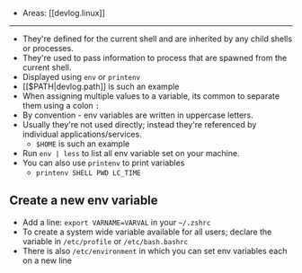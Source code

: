 
- Areas: [[devlog.linux]]

---

- They're defined for the current shell and are inherited by any child shells or processes.
- They're used to pass information to process that are spawned from the current shell.
- Displayed using `env` or `printenv`
- [[$PATH|devlog.path]] is such an example
- When assigning multiple values to a variable, its common to separate them using a colon `:`
- By convention - env variables are written in uppercase letters.
- Usually they're not used directly; instead they're referenced by individual applications/services.
  - `$HOME` is such an example
- Run `env | less` to list all env variable set on your machine.
- You can also use `printenv` to print variables
  - `printenv SHELL PWD LC_TIME`

## Create a new env variable

- Add a line: `export VARNAME=VARVAL` in your `~/.zshrc`
- To create a system wide variable available for all users; declare the variable in `/etc/profile` or `/etc/bash.bashrc`
- There is also `/etc/environment` in which you can set env variables each on a new line

